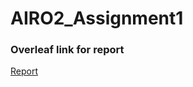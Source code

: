# AIRO2_Assignment1

### Overleaf link for report
[Report](https://www.overleaf.com/read/mhfkjthshffv)
